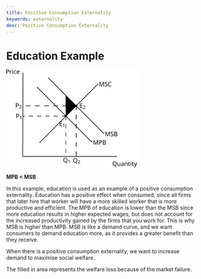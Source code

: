 ```yaml
---
title: Positive Consumption Externality
keywords: externality
desc: Positive Consumption Externality
---
```


# Education Example #

<img src="../diagrams/positive_consumption_externality.svg#mono-black" alt="Positive Consumption Externality Diagram" style="width:70%;"/>

**MPB < MSB**

In this example, education is used as an example of a positive consumption externality.
Education has a positive effect when consumed, since all firms that later hire that worker will have a more skilled worker that is more productive and efficient. The MPB of education is lower than the MSB since more education results in higher expected wages, but does not account for the increased productivity gained by the firms that you work for. This is why MSB is higher than MPB. MSB is like a demand curve, and we want consumers to demand education more, as it provides a greater benefit than they receive.

When there is a positive consumption externality, we want to increase demand to maximise social welfare.

The filled in area represents the welfare loss because of the market failure.
